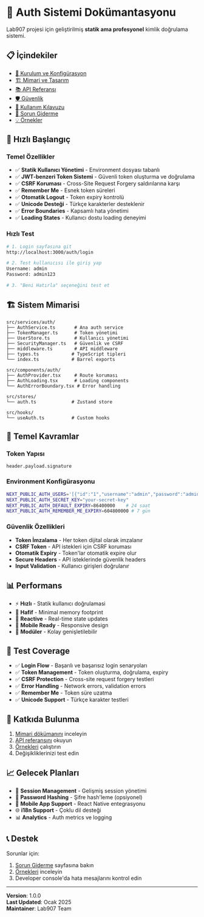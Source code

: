 # 🔐 Auth Sistemi Dokümantasyonu

Lab907 projesi için geliştirilmiş **statik ama profesyonel** kimlik doğrulama sistemi.

## 📋 İçindekiler

- [🔧 Kurulum ve Konfigürasyon](./installation.md)
- [🏗️ Mimari ve Tasarım](./architecture.md)
- [📚 API Referansı](./api-reference.md)
- [🛡️ Güvenlik](./security.md)
- [🎯 Kullanım Kılavuzu](./usage-guide.md)
- [🐛 Sorun Giderme](./troubleshooting.md)
- [💡 Örnekler](./examples.md)

## 🚀 Hızlı Başlangıç

### Temel Özellikler

- ✅ **Statik Kullanıcı Yönetimi** - Environment dosyası tabanlı
- ✅ **JWT-benzeri Token Sistemi** - Güvenli token oluşturma ve doğrulama
- ✅ **CSRF Koruması** - Cross-Site Request Forgery saldırılarına karşı
- ✅ **Remember Me** - Esnek token süreleri
- ✅ **Otomatik Logout** - Token expiry kontrolü
- ✅ **Unicode Desteği** - Türkçe karakterler desteklenir
- ✅ **Error Boundaries** - Kapsamlı hata yönetimi
- ✅ **Loading States** - Kullanıcı dostu loading deneyimi

### Hızlı Test

```bash
# 1. Login sayfasına git
http://localhost:3000/auth/login

# 2. Test kullanıcısı ile giriş yap
Username: admin
Password: admin123

# 3. "Beni Hatırla" seçeneğini test et
```

## 🏗️ Sistem Mimarisi

```
src/services/auth/
├── AuthService.ts       # Ana auth service
├── TokenManager.ts      # Token yönetimi
├── UserStore.ts         # Kullanıcı yönetimi
├── SecurityManager.ts   # Güvenlik ve CSRF
├── middleware.ts        # API middleware
├── types.ts            # TypeScript tipleri
└── index.ts            # Barrel exports

src/components/auth/
├── AuthProvider.tsx     # Route koruması
├── AuthLoading.tsx      # Loading components
└── AuthErrorBoundary.tsx # Error handling

src/stores/
└── auth.ts             # Zustand store

src/hooks/
└── useAuth.ts          # Custom hooks
```

## 🔑 Temel Kavramlar

### Token Yapısı

```
header.payload.signature
```

### Environment Konfigürasyonu

```bash
NEXT_PUBLIC_AUTH_USERS='[{"id":"1","username":"admin","password":"admin123","name":"Admin Kullanıcı"}]'
NEXT_PUBLIC_AUTH_SECRET_KEY="your-secret-key"
NEXT_PUBLIC_AUTH_DEFAULT_EXPIRY=86400000    # 24 saat
NEXT_PUBLIC_AUTH_REMEMBER_ME_EXPIRY=604800000 # 7 gün
```

### Güvenlik Özellikleri

- **Token İmzalama** - Her token dijital olarak imzalanır
- **CSRF Token** - API istekleri için CSRF koruması
- **Otomatik Expiry** - Token'lar otomatik expire olur
- **Secure Headers** - API isteklerinde güvenlik headers
- **Input Validation** - Kullanıcı girişleri doğrulanır

## 📊 Performans

- ⚡ **Hızlı** - Statik kullanıcı doğrulamasi
- 💾 **Hafif** - Minimal memory footprint
- 🔄 **Reactive** - Real-time state updates
- 📱 **Mobile Ready** - Responsive design
- 🔧 **Modüler** - Kolay genişletilebilir

## 🧪 Test Coverage

- ✅ **Login Flow** - Başarılı ve başarısız login senaryoları
- ✅ **Token Management** - Token oluşturma, doğrulama, expiry
- ✅ **CSRF Protection** - Cross-site request forgery testleri
- ✅ **Error Handling** - Network errors, validation errors
- ✅ **Remember Me** - Token süre uzatma
- ✅ **Unicode Support** - Türkçe karakter testleri

## 🤝 Katkıda Bulunma

1. [Mimari dökümanını](./architecture.md) inceleyin
2. [API referansını](./api-reference.md) okuyun
3. [Örnekleri](./examples.md) çalıştırın
4. Değişikliklerinizi test edin

## 📈 Gelecek Planları

- 🔄 **Session Management** - Gelişmiş session yönetimi
- 🔐 **Password Hashing** - Şifre hash'leme (opsiyonel)
- 📱 **Mobile App Support** - React Native entegrasyonu
- 🌐 **i18n Support** - Çoklu dil desteği
- 📊 **Analytics** - Auth metrics ve logging

## 📞 Destek

Sorunlar için:

1. [Sorun Giderme](./troubleshooting.md) sayfasına bakın
2. [Örnekleri](./examples.md) inceleyin
3. Developer console'da hata mesajlarını kontrol edin

---

**Version**: 1.0.0  
**Last Updated**: Ocak 2025  
**Maintainer**: Lab907 Team
